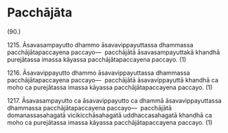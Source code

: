

# Pacchājāta







(90.)

1215\. Āsavasampayutto dhammo āsavavippayuttassa dhammassa pacchājātapaccayena paccayo—  pacchājātā āsavasampayuttakā khandhā purejātassa imassa kāyassa pacchājātapaccayena paccayo. (1)

1216\. Āsavavippayutto dhammo āsavavippayuttassa dhammassa pacchājātapaccayena paccayo—  pacchājātā āsavavippayuttā khandhā ca moho ca purejātassa imassa kāyassa pacchājātapaccayena paccayo. (1)

1217\. Āsavasampayutto ca āsavavippayutto ca dhammā āsavavippayuttassa dhammassa pacchājātapaccayena paccayo—  pacchājātā domanassasahagatā vicikicchāsahagatā uddhaccasahagatā khandhā ca moho ca purejātassa imassa kāyassa pacchājātapaccayena paccayo. (1)



